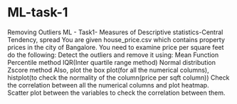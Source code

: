 # ML-task-1
Removing Outliers
ML - Task1- Measures of Descriptive statistics-Central Tendency, spread
You are given house_price.csv which contains property prices in the city of Bangalore. You need to examine price per square feet do the following:
Detect the outliers and remove it using:
 Mean Function
Percentile method
IQR(Inter quartile range method)
Normal distribution
Zscore method
Also, plot the box plot(for all the numerical columns), histplot(to check the normality of the column(price per sqft column))
Check the correlation between all the numerical columns and plot heatmap.
Scatter plot between the variables to check the correlation between them.
